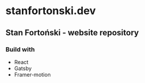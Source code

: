 # stanfortonski.dev

## Stan Fortoński - website repository

### Build with

-   React
-   Gatsby
-   Framer-motion
